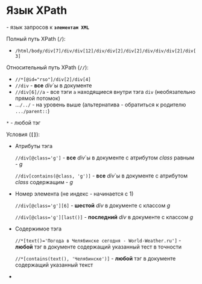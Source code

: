 # Язык XPath
\- язык запросов к **`элементам XML`**

Полный путь XPath (**`/`**):
+ `/html/body/div[7]/div/div[12]/div/div[2]/div[2]/div/div/div[2]/div[3]`

Относительный путь XPath (**`//`**): 
+ `//*[@id="rso"]/div[2]/div[4]`
+ `//div` - **все** *div*`ы в документе
+ `//div[6]//a` - все тэги `a` находящиеся внутри тэга `div` (необязательно прямой потомок)
+ ...`/../` - на уровень выше (альтернатива - обратиться к родителю `.../parent::`)

`*` - любой тэг


Условия (**`[]`**):
  + Атрибуты тэга

    `//div[@class='g']` - **все** *div*`ы в документе с атрибутом *class* равным - *g*

    `//div[contains(@class, 'g')]` - **все** *div*`ы в документе с атрибутом *class* содержащим - *g*
    
  + Номер элемента (не индекс - начинается с 1)

    `//div[@class='g'][6]` - **шестой** *div* в документе с классом *g*

    `//div[@class='g'][last()]` - **последний** *div* в документе с классом *g*
  
  + Содержимое тэга

    `//*[text()='Погода в Челябинске сегодня - World-Weather.ru']` - **любой** тэг в документе содержащий указанный тест в точности

    `//*[contains(text(), 'Челябинске')]` - **любой** тэг в документе содержащий указанный текст
  + 
